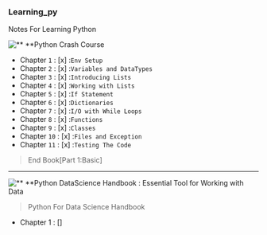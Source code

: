 ### Learning_py
Notes For Learning Python

![** **Python Crash Course](https://encrypted-tbn0.gstatic.com/images?q=tbn:ANd9GcRizmL_sT2l2OuzMSQfDKhp6TrBK03z1206Ag&s)

- Chapter `1`  :  [x] :`Env Setup`
- Chapter `2`  :  [x] :`Variables and DataTypes`
- Chapter `3`  :  [x] :`Introducing Lists`
- Chapter `4`  :  [x] :`Working with Lists`
- Chapter `5`  :  [x] :`If Statement`
- Chapter `6`  :  [x] :`Dictionaries`
- Chapter `7`  :  [x] :`I/O with While Loops`
- Chapter `8`  :  [x] :`Functions`
- Chapter `9`  :  [x] :`Classes`
- Chapter `10` :  [x] :`Files and Exception`
- Chapter `11` :  [x] :`Testing The Code`

> End Book[Part 1:Basic] 
---------------------------------------------------------------

![** **Python DataScience Handbook : Essential Tool for Working with Data](https://learning.oreilly.com/library/cover/9781491912126/250w/)

> Python For Data Science Handbook

- Chapter 1  :  []